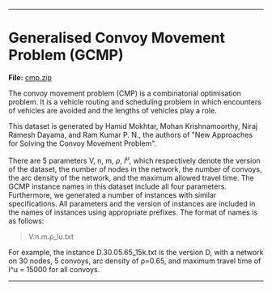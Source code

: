 
------------------------------------------------------------------------

Generalised Convoy Movement Problem (GCMP)
==========================================

**File:** [cmp.zip](data/cmp.zip)

The convoy movement problem (CMP) is a combinatorial optimisation problem. It is a vehicle routing and scheduling problem in which encounters of vehicles are avoided and the lengths of vehicles play a role.

This dataset is generated by Hamid Mokhtar, Mohan Krishnamoorthy, Niraj Ramesh Dayama, and Ram Kumar P. N., the authors of "New Approaches for
Solving the Convoy Movement Problem".

There are 5 parameters V, n, m, $\rho$, $l^u$, which respectively denote the version of the dataset, the number of nodes in the network, the number of convoys, the arc density of the network, and the maximum allowed travel time. The GCMP instance names in this dataset include all four parameters. Furthermore, we generated a number of instances with similar specifications. All parameters and the version of instances are included in the names of instances using appropriate prefixes. The format of
names is as follows:

> V.n.m.ρ_lu.txt

For example, the instance D.30.05.65_15k.txt is the version D, with a network on 30 nodes, 5 convoys, arc density of ρ=0.65, and maximum travel time of l^u = 15000 for all convoys.

------------------------------------------------------------------------
